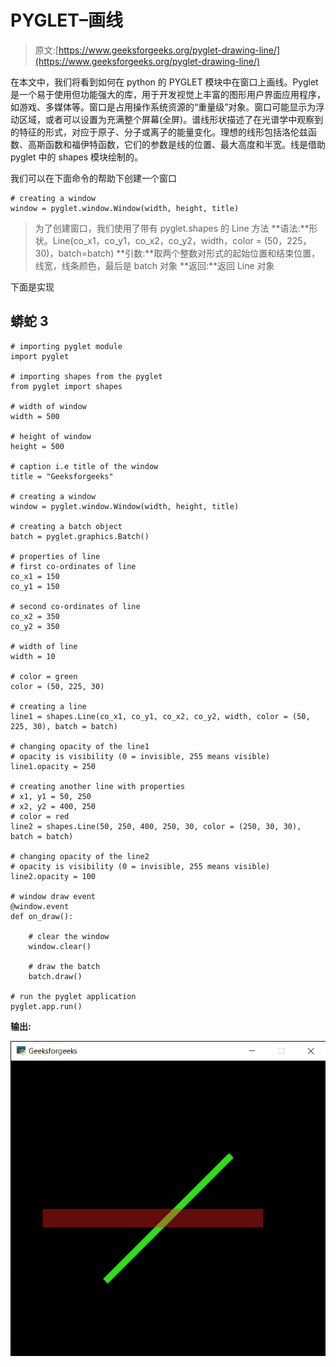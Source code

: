 # PYGLET–画线

> 原文:[https://www.geeksforgeeks.org/pyglet-drawing-line/](https://www.geeksforgeeks.org/pyglet-drawing-line/)

在本文中，我们将看到如何在 python 的 PYGLET 模块中在窗口上画线。Pyglet 是一个易于使用但功能强大的库，用于开发视觉上丰富的图形用户界面应用程序，如游戏、多媒体等。窗口是占用操作系统资源的“重量级”对象。窗口可能显示为浮动区域，或者可以设置为充满整个屏幕(全屏)。谱线形状描述了在光谱学中观察到的特征的形式，对应于原子、分子或离子的能量变化。理想的线形包括洛伦兹函数、高斯函数和福伊特函数，它们的参数是线的位置、最大高度和半宽。线是借助 pyglet 中的 shapes 模块绘制的。

我们可以在下面命令的帮助下创建一个窗口

```
# creating a window
window = pyglet.window.Window(width, height, title)
```

> 为了创建窗口，我们使用了带有 pyglet.shapes 的 Line 方法
> **语法:**形状。Line(co_x1，co_y1，co_x2，co_y2，width，color = (50，225，30)，batch=batch)
> **引数:**取两个整数对形式的起始位置和结束位置，线宽，线条颜色，最后是 batch 对象
> **返回:**返回 Line 对象

下面是实现

## 蟒蛇 3

```
# importing pyglet module
import pyglet

# importing shapes from the pyglet
from pyglet import shapes

# width of window
width = 500

# height of window
height = 500

# caption i.e title of the window
title = "Geeksforgeeks"

# creating a window
window = pyglet.window.Window(width, height, title)

# creating a batch object
batch = pyglet.graphics.Batch()

# properties of line
# first co-ordinates of line
co_x1 = 150
co_y1 = 150

# second co-ordinates of line
co_x2 = 350
co_y2 = 350

# width of line
width = 10

# color = green
color = (50, 225, 30)

# creating a line
line1 = shapes.Line(co_x1, co_y1, co_x2, co_y2, width, color = (50, 225, 30), batch = batch)

# changing opacity of the line1
# opacity is visibility (0 = invisible, 255 means visible)
line1.opacity = 250

# creating another line with properties
# x1, y1 = 50, 250
# x2, y2 = 400, 250
# color = red
line2 = shapes.Line(50, 250, 400, 250, 30, color = (250, 30, 30), batch = batch)

# changing opacity of the line2
# opacity is visibility (0 = invisible, 255 means visible)
line2.opacity = 100

# window draw event
@window.event
def on_draw():

    # clear the window
    window.clear()

    # draw the batch
    batch.draw()

# run the pyglet application
pyglet.app.run()
```

**输出:**

![](img/4b336dc182d109be0c2abacda32eddc3.png)